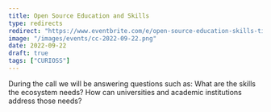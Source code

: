 ```yaml
---
title: Open Source Education and Skills
type: redirects
redirect: "https://www.eventbrite.com/e/open-source-education-skills-tickets-412746093677"
image: "/images/events/cc-2022-09-22.png"
date: 2022-09-22
draft: true
tags: ["CURIOSS"]
---
```

During the call we will be answering questions such as: What are the skills the ecosystem needs? How can universities and academic institutions address those needs?